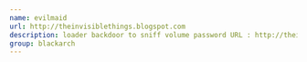 ```yaml
---
name: evilmaid
url: http://theinvisiblethings.blogspot.com
description: loader backdoor to sniff volume password URL : http://theinvisiblethings.blogspot.com Groups : blackarch blackarch-cracker
group: blackarch
---
```

